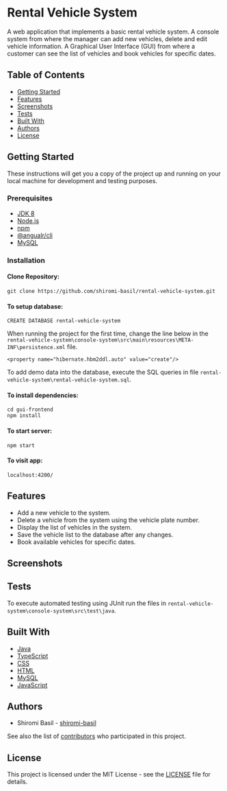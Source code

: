 # Rental Vehicle System
A web application that implements a basic rental vehicle system. A console system from where the manager can add new vehicles, delete and edit vehicle information. A Graphical User Interface (GUI) from where a customer can see the list of vehicles and book vehicles for specific dates.

## Table of Contents
- [Getting Started](#getting-started)
- [Features](#features)
- [Screenshots](#screenshots)
- [Tests](#tests)
- [Built With](#built-with)
- [Authors](#authors)
- [License](#license)

## Getting Started

These instructions will get you a copy of the project up and running on your local machine for development and testing purposes.

### Prerequisites

* [JDK 8](https://www.oracle.com/java/technologies/javase/javase-jdk8-downloads.html)
* [Node.js](https://nodejs.org/en/download/)
* [npm](https://docs.npmjs.com/downloading-and-installing-node-js-and-npm)
* [@angualr/cli](https://www.npmjs.com/package/@angular/cli)
* [MySQL](https://www.mysql.com/downloads/)

### Installation

#### Clone Repository:
  
    git clone https://github.com/shiromi-basil/rental-vehicle-system.git

#### To setup database:

    CREATE DATABASE rental-vehicle-system
    
When running the project for the first time, change the line below in the `rental-vehicle-system\console-system\src\main\resources\META-INF\persistence.xml` file.
    
    <property name="hibernate.hbm2ddl.auto" value="create"/>
    
To add demo data into the database, execute the SQL queries in file `rental-vehicle-system\rental-vehicle-system.sql`.

#### To install dependencies:

    cd gui-frontend
    npm install

#### To start server:

    npm start

#### To visit app:

    localhost:4200/ 

## Features
* Add a new vehicle to the system.
* Delete a vehicle from the system using the vehicle plate number.
* Display the list of vehicles in the system.
* Save the vehicle list to the database after any changes.
* Book available vehicles for specific dates.

## Screenshots

## Tests
To execute automated testing using JUnit run the files in `rental-vehicle-system\console-system\src\test\java`.

## Built With
* [Java](https://docs.oracle.com/en/java/)
* [TypeScript](https://www.typescriptlang.org/docs/)
* [CSS](https://www.w3.org/Style/CSS/Overview.en.html)
* [HTML](https://www.w3.org/html/)
* [MySQL](https://dev.mysql.com/doc/)
* [JavaScript](https://devdocs.io/javascript/)

## Authors
* Shiromi Basil - [shiromi-basil](https://github.com/shiromi-basil)

See also the list of [contributors](https://github.com/shiromi-basil/rental-vehicle-system/graphs/contributors) who participated in this project.

## License
This project is licensed under the MIT License - see the [LICENSE](LICENSE) file for details.
